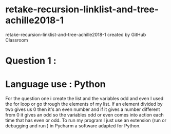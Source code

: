 # retake-recursion-linklist-and-tree-achille2018-1
retake-recursion-linklist-and-tree-achille2018-1 created by GitHub Classroom



# Question 1 : 
# Language use : Python 

For the question one i create the list and the variables odd and even 
I used the for loop or go through the elements of my list. If an element divided by two gives us 0 then it's
an even number and if it gives a number different from 0 it gives an odd so the variables
odd or even comes into action each time that has even or odd.
To run my program I just use an extension (run or debugging and run ) in Pycharm a software adapted for Python.



